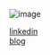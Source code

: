 ![image](https://user-images.githubusercontent.com/32382352/177014159-7dcfc4e6-515d-46d6-978b-5176329685fb.png)

[linkedin](https://www.linkedin.com/in/%EC%98%81%EA%B7%BC-%EA%B6%8C-89b819151/)<br/>
[blog](https://kwonyg.vercel.app/)
